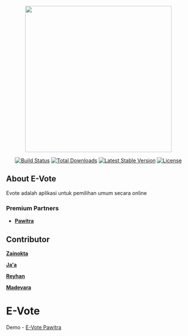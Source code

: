 <p align="center"><a href="https://laravel.com" target="_blank"><img src="https://raw.githubusercontent.com/laravel/art/master/logo-lockup/5%20SVG/2%20CMYK/1%20Full%20Color/laravel-logolockup-cmyk-red.svg" width="400"></a></p>

<p align="center">
<a href="https://travis-ci.org/laravel/framework"><img src="https://travis-ci.org/laravel/framework.svg" alt="Build Status"></a>
<a href="https://packagist.org/packages/laravel/framework"><img src="https://poser.pugx.org/laravel/framework/d/total.svg" alt="Total Downloads"></a>
<a href="https://packagist.org/packages/laravel/framework"><img src="https://poser.pugx.org/laravel/framework/v/stable.svg" alt="Latest Stable Version"></a>
<a href="https://packagist.org/packages/laravel/framework"><img src="https://poser.pugx.org/laravel/framework/license.svg" alt="License"></a>
</p>

## About E-Vote

Evote adalah aplikasi untuk pemilihan umum secara online

### Premium Partners

-   **[Pawitra](https://www.pawitra.net/)**

## Contributor

**[Zainokta](https://github.com/zainokta)**

**[Ja'a](https://github.com/Jaa1104)**

**[Reyhan](https://github.com/reyreyhan)**

**[Madevara](https://github.com/madevara24)**

# E-Vote

Demo - [E-Vote Pawitra](https://e-vote.pawitra.net/)
